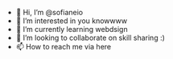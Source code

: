 - 👋 Hi, I’m @sofianeio
- 👀 I’m interested in you knowwww
- 🌱 I’m currently learning webdsign
- 💞️ I’m looking to collaborate on skill sharing :)
- 📫 How to reach me via here

<!---
sofianeio/sofianeio is a ✨ special ✨ repository because its `README.md` (this file) appears on your GitHub profile.
You can click the Preview link to take a look at your changes.
--->
